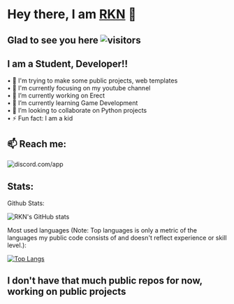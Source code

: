 # Hey there, I am [RKN](https://github.com/rkn.why) 👋

## Glad to see you here ![visitors](https://visitor-badge.glitch.me/badge?page_id=readme)
## I am a Student, Developer!!


• 🎯 I'm trying to make some public projects, web templates   
• 💼 I'm currently focusing on my youtube channel  
• 🔭 I’m currently working on Erect  
• 🌱 I’m currently learning Game Development  
• 👯 I’m looking to collaborate on Python projects  
• ⚡ Fun fact: I am a kid  


## 📫 Reach me:
![discord.com/app](https://discord.c99.nl/widget/theme-4/782128271876816906.png)






## Stats:

Github Stats:

![RKN's GitHub stats](https://github-readme-stats.vercel.app/api?username=rkn.why&show_icons=true&theme=radical&count_private=true)

Most used languages (Note: Top languages is only a metric of the languages my public code consists of and doesn't reflect experience or skill level.):

[![Top Langs](https://github-readme-stats.vercel.app/api/top-langs/?username=rkn.why&layout=compact&count_private=true)](https://github.com/rkn.why/)





## I don't have that much public repos for now, working on public projects


